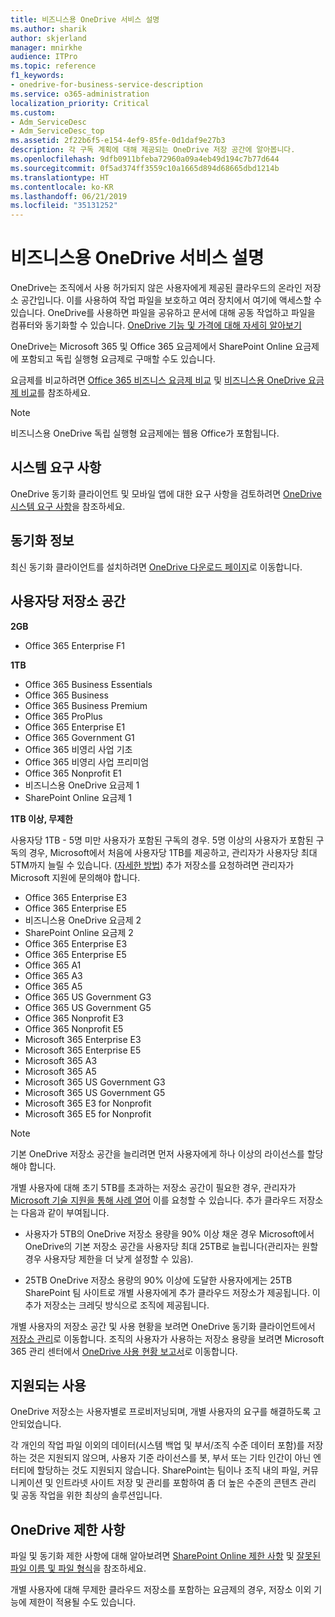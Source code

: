 ```yaml
---
title: 비즈니스용 OneDrive 서비스 설명
ms.author: sharik
author: skjerland
manager: mnirkhe
audience: ITPro
ms.topic: reference
f1_keywords:
- onedrive-for-business-service-description
ms.service: o365-administration
localization_priority: Critical
ms.custom:
- Adm_ServiceDesc
- Adm_ServiceDesc_top
ms.assetid: 2f22b6f5-e154-4ef9-85fe-0d1daf9e27b3
description: 각 구독 계획에 대해 제공되는 OneDrive 저장 공간에 알아봅니다.
ms.openlocfilehash: 9dfb0911bfeba72960a09a4eb49d194c7b77d644
ms.sourcegitcommit: 0f5ad374ff3559c10a1665d894d68665dbd1214b
ms.translationtype: HT
ms.contentlocale: ko-KR
ms.lasthandoff: 06/21/2019
ms.locfileid: "35131252"
---
```

# <a name="onedrive-for-business-service-description"></a>비즈니스용 OneDrive 서비스 설명

OneDrive는 조직에서 사용 허가되지 않은 사용자에게 제공된 클라우드의 온라인 저장소 공간입니다. 이를 사용하여 작업 파일을 보호하고 여러 장치에서 여기에 액세스할 수 있습니다. OneDrive를 사용하면 파일을 공유하고 문서에 대해 공동 작업하고 파일을 컴퓨터와 동기화할 수 있습니다. [OneDrive 기능 및 가격에 대해 자세히 알아보기](https://go.microsoft.com/fwlink/?linkid=850345) 
  
OneDrive는 Microsoft 365 및 Office 365 요금제에서 SharePoint Online 요금제에 포함되고 독립 실행형 요금제로 구매할 수도 있습니다. 
    
요금제를 비교하려면 [Office 365 비즈니스 요금제 비교](https://go.microsoft.com/fwlink/?linkid=799177) 및 [비즈니스용 OneDrive 요금제 비교](https://products.office.com/ko-KR/onedrive-for-business/compare-onedrive-for-business-plans)를 참조하세요. 
  
> [!NOTE]
> 비즈니스용 OneDrive 독립 실행형 요금제에는 웹용 Office가 포함됩니다. 
  
## <a name="system-requirements"></a>시스템 요구 사항

OneDrive 동기화 클라이언트 및 모바일 앱에 대한 요구 사항을 검토하려면 [OneDrive 시스템 요구 사항](https://go.microsoft.com/fwlink/?linkid=837584)을 참조하세요.
  
## <a name="about-sync"></a>동기화 정보

최신 동기화 클라이언트를 설치하려면 [OneDrive 다운로드 페이지](https://onedrive.live.com/about/download/)로 이동합니다. 
  
## <a name="storage-space-per-user"></a>사용자당 저장소 공간

**2GB**

- Office 365 Enterprise F1

**1TB**

- Office 365 Business Essentials
- Office 365 Business
- Office 365 Business Premium
- Office 365 ProPlus
- Office 365 Enterprise E1
- Office 365 Government G1
- Office 365 비영리 사업 기초
- Office 365 비영리 사업 프리미엄
- Office 365 Nonprofit E1
- 비즈니스용 OneDrive 요금제 1
- SharePoint Online 요금제 1

**1TB 이상, 무제한**
 
사용자당 1TB - 5명 미만 사용자가 포함된 구독의 경우. 5명 이상의 사용자가 포함된 구독의 경우, Microsoft에서 처음에 사용자당 1TB를 제공하고, 관리자가 사용자당 최대 5TM까지 늘릴 수 있습니다. ([자세한 방법](/onedrive/set-default-storage-space)) 추가 저장소를 요청하려면 관리자가 Microsoft 지원에 문의해야 합니다. 

- Office 365 Enterprise E3
- Office 365 Enterprise E5
- 비즈니스용 OneDrive 요금제 2
- SharePoint Online 요금제 2
- Office 365 Enterprise E3
- Office 365 Enterprise E5
- Office 365 A1
- Office 365 A3
- Office 365 A5
- Office 365 US Government G3
- Office 365 US Government G5
- Office 365 Nonprofit E3 
- Office 365 Nonprofit E5 
- Microsoft 365 Enterprise E3
- Microsoft 365 Enterprise E5
- Microsoft 365 A3
- Microsoft 365 A5
- Microsoft 365 US Government G3
- Microsoft 365 US Government G5
- Microsoft 365 E3 for Nonprofit
- Microsoft 365 E5 for Nonprofit

  
> [!NOTE]
> 기본 OneDrive 저장소 공간을 늘리려면 먼저 사용자에게 하나 이상의 라이선스를 할당해야 합니다. 
  
개별 사용자에 대해 초기 5TB를 초과하는 저장소 공간이 필요한 경우, 관리자가 [Microsoft 기술 지원을 통해 사례 열어](https://go.microsoft.com/fwlink/?linkid=869559) 이를 요청할 수 있습니다. 추가 클라우드 저장소는 다음과 같이 부여됩니다. 
  
- 사용자가 5TB의 OneDrive 저장소 용량을 90% 이상 채운 경우 Microsoft에서 OneDrive의 기본 저장소 공간을 사용자당 최대 25TB로 늘립니다(관리자는 원할 경우 사용자당 제한을 더 낮게 설정할 수 있음). 
    
- 25TB OneDrive 저장소 용량의 90% 이상에 도달한 사용자에게는 25TB SharePoint 팀 사이트로 개별 사용자에게 추가 클라우드 저장소가 제공됩니다. 이 추가 저장소는 크레딧 방식으로 조직에 제공됩니다.
    
개별 사용자의 저장소 공간 및 사용 현황을 보려면 OneDrive 동기화 클라이언트에서 [저장소 관리](https://support.office.com/article/31519161-059C-4764-B6F8-F5CD29F7FE68)로 이동합니다. 조직의 사용자가 사용하는 저장소 용량을 보려면 Microsoft 365 관리 센터에서 [OneDrive 사용 현황 보고서](/office365/admin/activity-reports/onedrive-for-business-usage)로 이동합니다. 
   
## <a name="supported-uses"></a>지원되는 사용

OneDrive 저장소는 사용자별로 프로비저닝되며, 개별 사용자의 요구를 해결하도록 고안되었습니다.
  
각 개인의 작업 파일 이외의 데이터(시스템 백업 및 부서/조직 수준 데이터 포함)를 저장하는 것은 지원되지 않으며, 사용자 기준 라이선스를 봇, 부서 또는 기타 인간이 아닌 엔터티에 할당하는 것도 지원되지 않습니다. SharePoint는 팀이나 조직 내의 파일, 커뮤니케이션 및 인트라넷 사이트 저장 및 관리를 포함하여 좀 더 높은 수준의 콘텐츠 관리 및 공동 작업을 위한 최상의 솔루션입니다.
  
## <a name="onedrive-limits"></a>OneDrive 제한 사항

파일 및 동기화 제한 사항에 대해 알아보려면 [SharePoint Online 제한 사항](/office365/servicedescriptions/sharepoint-online-service-description/sharepoint-online-limits) 및 [잘못된 파일 이름 및 파일 형식](https://support.office.com/article/64883a5d-228e-48f5-b3d2-eb39e07630fa)을 참조하세요.
  
개별 사용자에 대해 무제한 클라우드 저장소를 포함하는 요금제의 경우, 저장소 이외 기능에 제한이 적용될 수도 있습니다. 
  

